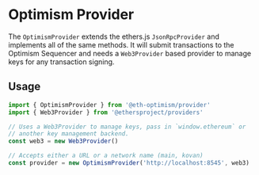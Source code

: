 # Optimism Provider

The `OptimismProvider` extends the ethers.js `JsonRpcProvider` and
implements all of the same methods. It will submit transactions
to the Optimism Sequencer and needs a `Web3Provider` based provider
to manage keys for any transaction signing.

## Usage

```js
import { OptimismProvider } from '@eth-optimism/provider'
import { Web3Provider } from '@ethersproject/providers'

// Uses a Web3Provider to manage keys, pass in `window.ethereum` or
// another key management backend.
const web3 = new Web3Provider()

// Accepts either a URL or a network name (main, kovan)
const provider = new OptimismProvider('http://localhost:8545', web3)
```
